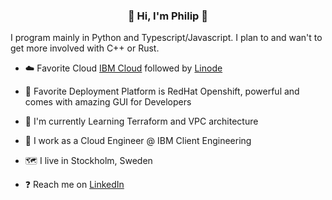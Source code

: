 ### <center> 🚀 Hi, I'm Philip 🚀 </center>

I program mainly in Python and Typescript/Javascript. I plan to and wan't to get more involved with C++ or Rust. 

- ☁️ Favorite Cloud [IBM Cloud](https://cloud.ibm.com/) followed by [Linode](https://www.linode.com/) 
- 🧰 Favorite Deployment Platform is RedHat Openshift, powerful and comes with amazing GUI for Developers
- 🌱 I'm currently Learning Terraform and VPC architecture 

- 🏢 I work as a Cloud Engineer @ IBM Client Engineering 
- 🗺️ I live in Stockholm, Sweden
- ❓ Reach me on [LinkedIn](https://www.linkedin.com/in/philip-rumman/)
